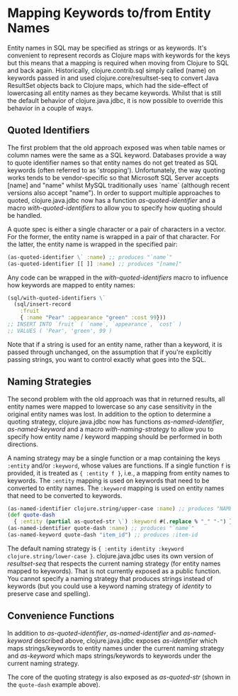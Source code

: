 # Mapping Keywords to/from Entity Names
Entity names in SQL may be specified as strings or as keywords. It's convenient to represent records as Clojure maps with keywords for the keys but this means that a mapping is required when moving from Clojure to SQL and back again. Historically, clojure.contrib.sql simply called (name) on keywords passed in and used clojure.core/resultset-seq to convert Java ResultSet objects back to Clojure maps, which had the side-effect of lowercasing all entity names as they became keywords. Whilst that is still the default behavior of clojure.java.jdbc, it is now possible to override this behavior in a couple of ways.
## Quoted Identifiers
The first problem that the old approach exposed was when table names or column names were the same as a SQL keyword. Databases provide a way to quote identifier names so that entity names do not get treated as SQL keywords (often referred to as 'stropping'). Unfortunately, the way quoting works tends to be vendor-specific so that Microsoft SQL Server accepts \[name\] and "name" whilst MySQL traditionally uses \`name\` (although recent versions also accept "name"). In order to support multiple approaches to quoted, clojure.java.jdbc now has a function *as-quoted-identifier* and a macro *with-quoted-identifiers* to allow you to specify how quoting should be handled.

A quote spec is either a single character or a pair of characters in a vector. For the former, the entity name is wrapped in a pair of that character. For the latter, the entity name is wrapped in the specified pair:

```clj
(as-quoted-identifier \` :name) ;; produces "`name`"
(as-quoted-identifier [[ ]] :name) ;; produces "[name]"
```
Any code can be wrapped in the *with-quoted-identifiers* macro to influence how keywords are mapped to entity names:

```clj
(sql/with-quoted-identifiers \`
  (sql/insert-record
    :fruit
    { :name "Pear" :appearance "green" :cost 99}))
;; INSERT INTO `fruit` ( `name`, `appearance`, `cost` )
;; VALUES ( 'Pear', 'green', 99 )
```
Note that if a string is used for an entity name, rather than a keyword, it is passed through unchanged, on the assumption that if you're explicitly passing strings, you want to control exactly what goes into the SQL.
## Naming Strategies
The second problem with the old approach was that in returned results, all entity names were mapped to lowercase so any case sensitivity in the original entity names was lost. In addition to the option to determine a quoting strategy, clojure.java.jdbc now has functions *as-named-identifier*, *as-named-keyword* and a macro *with-naming-strategy* to allow you to specify how entity name / keyword mapping should be performed in both directions.

A naming strategy may be a single function or a map containing the keys `:entity` and/or `:keyword`, whose values are functions. If a single function `f` is provided, it is treated as `{ :entity f }`, i.e., a mapping from entity names to keywords. The `:entity` mapping is used on keywords that need to be converted to entity names. The `:keyword` mapping is used on entity names that need to be converted to keywords.

```clj
(as-named-identifier clojure.string/upper-case :name) ;; produces "NAME"
(def quote-dash
  { :entity (partial as-quoted-str \`) :keyword #(.replace % "_" "-") })
(as-named-identifier quote-dash :name) ;; produces "`name`"
(as-named-keyword quote-dash "item_id") ;; produces :item-id
```

The default naming strategy is `{ :entity identity :keyword clojure.string/lower-case }`. clojure.java.jdbc uses its own version of *resultset-seq* that respects the current naming strategy (for entity names mapped to keywords). That is not currently exposed as a public function. You cannot specify a naming strategy that produces strings instead of keywords (but you could use a keyword naming strategy of *identity* to preserve case and spelling).
## Convenience Functions
In addition to *as-quoted-identifier*, *as-named-identifier* and *as-named-keyword* described above, clojure.java.jdbc exposes *as-identifier* which maps strings/keywords to entity names under the current naming strategy and *as-keyword* which maps strings/keywords to keywords under the current naming strategy.

The core of the quoting strategy is also exposed as *as-quoted-str* (shown in the `quote-dash` example above).